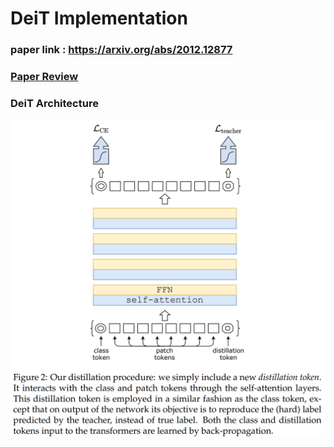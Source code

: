 # DeiT Implementation  

### paper link : https://arxiv.org/abs/2012.12877

### [Paper Review]()  

### DeiT Architecture  
<img src = "https://github.com/Sangh0/Vision-Transformer/blob/main/DeiT/figure/figure2.png?raw=true" width=700>  